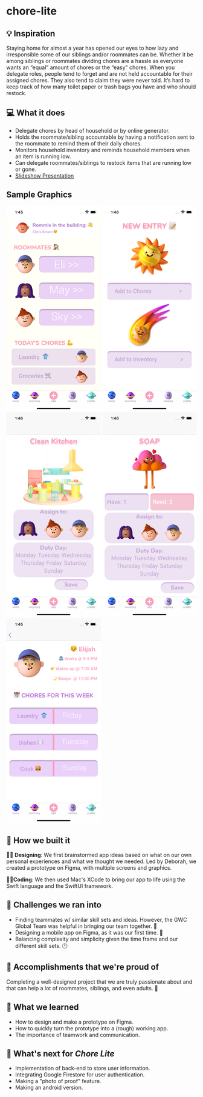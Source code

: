 # chore-lite

## 💡 Inspiration

Staying home for almost a year has opened our eyes to how lazy and irresponsible some of our siblings and/or roommates can be. Whether it be among siblings or roommates dividing chores are a hassle as everyone wants an “equal” amount of chores or the “easy" chores. When you delegate roles, people tend to forget and are not held accountable for their assigned chores. They also tend to claim they were never told. It’s hard to keep track of how many toilet paper or trash bags you have and who should restock.

## 💻 What it does

* Delegate chores by head of household or by online generator.
* Holds the roommate/sibling accountable by having a notification sent to the roommate to remind them of their daily chores.
* Monitors household inventory and reminds household members when an item is running low.
* Can delegate roommates/siblings to restock items that are running low or gone.
* [Slideshow Presentation](https://docs.google.com/presentation/d/1jZHP1-VY_3Q425FkpKQbfCBqB5y70GuOgDL8Er_Ir-c/edit#slide=id.p)

## Sample Graphics

<img src="README/home.png" width="250"> <img src="README/add.png" width="250"> <img src="README/chore.png" width="250"> <img src="README/soap.png" width="250"> <img src="README/eli.png" width="250">

## 🔨 How we built it

👩‍🎨 **Designing**: We first brainstormed app ideas based on what on our own personal experiences and what we thought we needed. Led by Deborah, we created a prototype on Figma, with multiple screens and graphics.

👩‍💻**Coding**: We then used Mac's XCode to bring our app to life using the Swift language and the SwiftUI framework. 

## 🧠 Challenges we ran into

* Finding teammates w/ similar skill sets and ideas. However, the GWC Global Team was helpful in bringing our team together. 💭
* Designing a mobile app on Figma, as it was our first time. 🎨
* Balancing complexity and simplicity given the time frame and our different skill sets. 🕐

## 🏅 Accomplishments that we're proud of

Completing a well-designed project that we are truly passionate about and that can help a lot of roommates, siblings, and even adults. 🌟

## 📖 What we learned

* How to design and make a prototype on Figma.
* How to quickly turn the prototype into a (rough) working app.
* The importance of teamwork and communication. 

## 🚀 What's next for _Chore Lite_

* Implementation of back-end to store user information.
* Integrating Google Firestore for user authentication. 
* Making a "photo of proof" feature.
* Making an android version.
